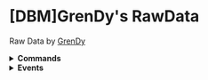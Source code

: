 # [DBM]GrenDy's RawData
Raw Data by [GrenDy](https://github.com/Gr3nDy)

<details><summary><b>Commands</b></summary>

* [Userinfo](https://github.com/Gr3nDy/DBM-RawData/blob/master/Commands/userinfo/Help.md)
* [Purge](https://github.com/Gr3nDy/DBM-RawData/blob/master/Commands/purge/help.md)
* [Announce](https://github.com/Gr3nDy/DBM-RawData/blob/master/Commands/announce/Help.md)
* [Embed Builder](https://github.com/Gr3nDy/DBM-Embed-Builder)
</details>

<details><summary><b>Events</b></summary>

* `none`
</details>
